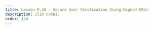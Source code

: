 ```yaml
---
title: Lesson P.30 - Secure User Verification Using Signed URLs
description: Slim notes.
order: 134
---
```

